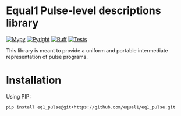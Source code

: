 # Equal1 Pulse-level descriptions library

[![Mypy](https://github.com/equal1/eq1_pulse/actions/workflows/mypy.yml/badge.svg?branch=main)](https://github.com/equal1/eq1_pulse/actions/workflows/mypy.yml)
[![Pyright](https://github.com/equal1/eq1_pulse/actions/workflows/pyright.yml/badge.svg)](https://github.com/equal1/eq1_pulse/actions/workflows/pyright.yml)
[![Ruff](https://github.com/equal1/eq1_pulse/actions/workflows/ruff.yml/badge.svg)](https://github.com/equal1/eq1_pulse/actions/workflows/ruff.yml)
[![Tests](https://github.com/equal1/eq1_pulse/actions/workflows/tests.yml/badge.svg)](https://github.com/equal1/eq1_pulse/actions/workflows/tests.yml)


This library is meant to provide a uniform and portable intermediate representation of pulse programs.

# Installation

Using PIP:

```
pip install eq1_pulse@git+https://github.com/equal1/eq1_pulse.git
```

